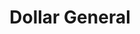 ---
title: "Dollar General"
url: /kansas-city/dollar-general-northeast-cookingham-drive/
shop: variety store
---